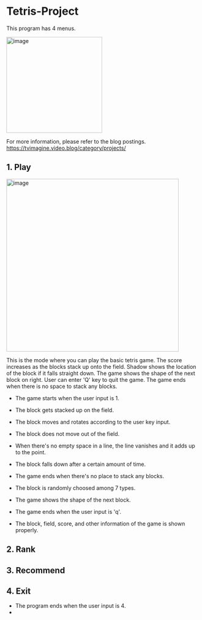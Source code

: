 # Tetris-Project
This program has 4 menus.


<img width="250" alt="image" src="https://user-images.githubusercontent.com/57395765/108796180-7fed4880-75cb-11eb-9e97-71a44fb0196d.png">


For more information, please refer to the blog postings.
https://tvimagine.video.blog/category/projects/
## 1. Play

<img width="450" alt="image" src="https://user-images.githubusercontent.com/57395765/108796028-1ec57500-75cb-11eb-893f-6cbf6569b219.png">



This is the mode where you can play the basic tetris game. The score increases as the blocks stack up onto the field. Shadow shows the location of the block if it falls straight down. The game shows the shape of the next block on right. User can enter 'Q' key to quit the game. The game ends when there is no space to stack any blocks.

- The game starts when the user input is 1.

- The block gets stacked up on the field.
- The block moves and rotates according to the user key input.
- The block does not move out of the field.
- When there's no empty space in a line, the line vanishes and it adds up to the point.
- The block falls down after a certain amount of time.
- The game ends when there's no place to stack any blocks.
- The block is randomly choosed among 7 types.
- The game shows the shape of the next block.
- The game ends when the user input is 'q'.
- The block, field, score, and other information of the game is shown properly.





## 2. Rank

## 3. Recommend

## 4. Exit
- The program ends when the user input is 4.
-


